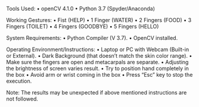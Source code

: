 Tools Used:
•	openCV 4.1.0
•	Python 3.7 (Spyder/Anaconda)

Working Gestures:
•	Fist (HELP)
•	1 Finger (WATER)
•	2 Fingers (FOOD)
•	3 Fingers (TOILET)
•	4 Fingers (GOODBYE)
•	5 Fingers (HELLO)

System Requirements:
•	Python Compiler (V 3.7).
•	OpenCV installed.

Operating Environment/Instructions:
•	Laptop or PC with Webcam (Built-in or External).
•	Dark Background (that doesn’t match the skin color range).
•	Make sure the fingers are open and metacarpals are separate.
•	Adjusting the brightness of screen varies result.
•	Try to position hand completely in the box
•	Avoid arm or wrist coming in the box
•	Press “Esc” key to stop the execution.

Note: The results may be unexpected if above mentioned instructions are not followed.
